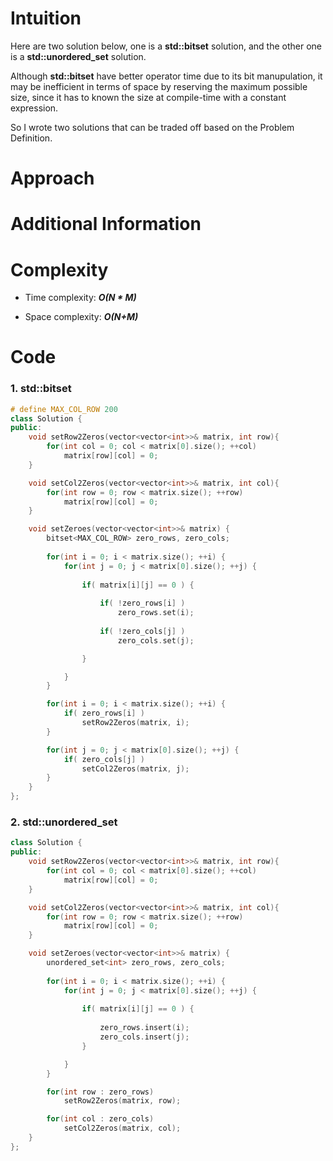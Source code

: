 # Intuition
Here are two solution below, one is a **std::bitset** solution, and the other one is a **std::unordered_set** solution.  

Although **std::bitset** have better operator time due to its bit manupulation, it may be inefficient in terms of space by reserving the maximum possible size, since it has to known the size at compile-time with a constant expression.  

So I wrote two solutions that can be traded off based on the Problem Definition.
# Approach

# Additional Information

# Complexity
- Time complexity: ***O(N \* M)***
<!-- Add your time complexity here, e.g. $$O(n)$$ -->

- Space complexity: ***O(N+M)***
<!-- Add your space complexity here, e.g. $$O(n)$$ -->

# Code
### 1. std::bitset
```cpp
# define MAX_COL_ROW 200
class Solution {
public:
    void setRow2Zeros(vector<vector<int>>& matrix, int row){
        for(int col = 0; col < matrix[0].size(); ++col)
            matrix[row][col] = 0;
    }

    void setCol2Zeros(vector<vector<int>>& matrix, int col){
        for(int row = 0; row < matrix.size(); ++row)
            matrix[row][col] = 0;
    }

    void setZeroes(vector<vector<int>>& matrix) {
        bitset<MAX_COL_ROW> zero_rows, zero_cols;
        
        for(int i = 0; i < matrix.size(); ++i) {
            for(int j = 0; j < matrix[0].size(); ++j) {
                
                if( matrix[i][j] == 0 ) {
                    
                    if( !zero_rows[i] )
                        zero_rows.set(i);
                    
                    if( !zero_cols[j] )
                        zero_cols.set(j);

                }

            }
        }

        for(int i = 0; i < matrix.size(); ++i) {
            if( zero_rows[i] )
                setRow2Zeros(matrix, i);
        }

        for(int j = 0; j < matrix[0].size(); ++j) {
            if( zero_cols[j] )
                setCol2Zeros(matrix, j);
        }
    }
};
```
### 2. std::unordered_set
```cpp
class Solution {
public:
    void setRow2Zeros(vector<vector<int>>& matrix, int row){
        for(int col = 0; col < matrix[0].size(); ++col)
            matrix[row][col] = 0;
    }

    void setCol2Zeros(vector<vector<int>>& matrix, int col){
        for(int row = 0; row < matrix.size(); ++row)
            matrix[row][col] = 0;
    }

    void setZeroes(vector<vector<int>>& matrix) {
        unordered_set<int> zero_rows, zero_cols;
        
        for(int i = 0; i < matrix.size(); ++i) {
            for(int j = 0; j < matrix[0].size(); ++j) {
                
                if( matrix[i][j] == 0 ) {
                    
                    zero_rows.insert(i);
                    zero_cols.insert(j);
                }

            }
        }

        for(int row : zero_rows)
            setRow2Zeros(matrix, row);

        for(int col : zero_cols)
            setCol2Zeros(matrix, col);
    }
};
```
